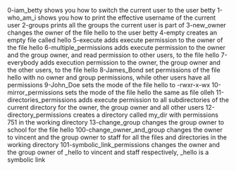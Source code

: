 0-iam_betty shows you how to switch the current user to the user betty
1-who_am_i shows you how to print the effective username of the current user
2-groups prints all the groups the current user is part of
3-new_owner changes the owner of the file hello to the user betty
4-empty creates an empty file called hello
5-execute adds execute permission to the owner of the file hello
6-multiple_permissions adds execute permission to the owner and the group owner, and read permission to other users, to the file hello
7-everybody adds execution permission to the owner, the group owner and the other users, to the file hello
8-James_Bond set permissions of the file hello with no owner and group permissions, while other users have all permissions
9-John_Doe sets the mode of the file hello to -rwxr-x-wx
10-mirror_permissions sets the mode of the file hello the same as file olleh
11-directories_permissions adds execute permission to all subdirectories of the current directory for the owner, the group owner and all other users
12-directory_permissions creates a directory called my_dir with permissions 751 in the working directory
13-change_group changes the group owner to school for the file hello
100-change_owner_and_group  changes the owner to vincent and the group owner to staff for all the files and directories in the working directory
101-symbolic_link_permissions changes the owner and the group owner of _hello to vincent and staff respectively, _hello is a symbolic link
